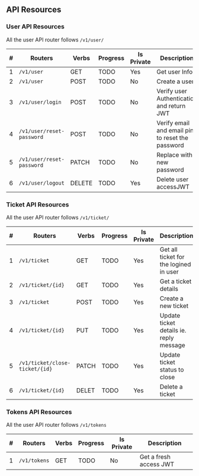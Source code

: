 ## API Resources

### User API Resources

All the user API router follows `/v1/user/`

| #   | Routers                   | Verbs  | Progress | Is Private | Description                                      |
| --- | ------------------------- | ------ | -------- | ---------- | ------------------------------------------------ |
| 1   | `/v1/user`                | GET    | TODO     | Yes        | Get user Info                                    |
| 2   | `/v1/user`                | POST   | TODO     | No         | Create a user                                    |
| 3   | `/v1/user/login`          | POST   | TODO     | No         | Verify user Authentication and return JWT        |
| 4   | `/v1/user/reset-password` | POST   | TODO     | No         | Verify email and email pin to reset the password |
| 5   | `/v1/user/reset-password` | PATCH  | TODO     | No         | Replace with new password                        |
| 6   | `/v1/user/logout`         | DELETE | TODO     | Yes        | Delete user accessJWT                            |

### Ticket API Resources

All the user API router follows `/v1/ticket/`

| #   | Routers                        | Verbs | Progress | Is Private | Description                             |
| --- | ------------------------------ | ----- | -------- | ---------- | --------------------------------------- |
| 1   | `/v1/ticket`                   | GET   | TODO     | Yes        | Get all ticket for the logined in user  |
| 2   | `/v1/ticket/{id}`              | GET   | TODO     | Yes        | Get a ticket details                    |
| 3   | `/v1/ticket`                   | POST  | TODO     | Yes        | Create a new ticket                     |
| 4   | `/v1/ticket/{id}`              | PUT   | TODO     | Yes        | Update ticket details ie. reply message |
| 5   | `/v1/ticket/close-ticket/{id}` | PATCH | TODO     | Yes        | Update ticket status to close           |
| 6   | `/v1/ticket/{id}`              | DELET | TODO     | Yes        | Delete a ticket                         |

### Tokens API Resources

All the user API router follows `/v1/tokens`

| #   | Routers      | Verbs | Progress | Is Private | Description            |
| --- | ------------ | ----- | -------- | ---------- | ---------------------- |
| 1   | `/v1/tokens` | GET   | TODO     | No         | Get a fresh access JWT |